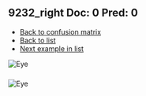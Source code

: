 ## 9232_right Doc: 0 Pred: 0
- [Back to confusion matrix](https://github.com/juliandewit/kaggle_retinopathy/blob/master/matrix.md)
- [Back to list](https://github.com/juliandewit/kaggle_retinopathy/blob/master/lists/00/list.md)
- [Next example in list](https://github.com/juliandewit/kaggle_retinopathy/blob/master/lists/00/92/9233_left.md)

![Eye](https://retinopaty.blob.core.windows.net/size1024/9232_right_0.jpeg)

### 

![Eye]()
